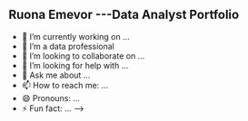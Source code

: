 ## Ruona Emevor ---Data Analyst Portfolio



- 🔭 I’m currently working on ...
- 🌱 I’m a data professional
- 👯 I’m looking to collaborate on ...
- 🤔 I’m looking for help with ...
- 💬 Ask me about ...
- 📫 How to reach me: ...
- 😄 Pronouns: ...
- ⚡ Fun fact: ...
-->
